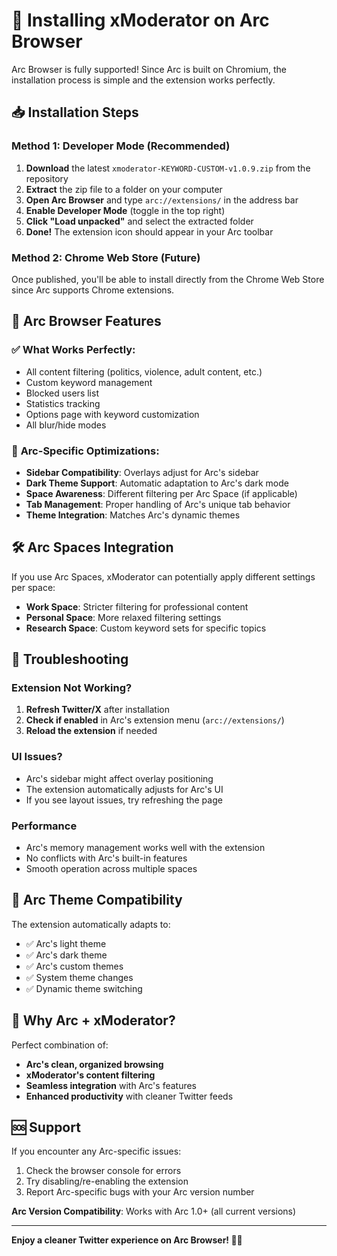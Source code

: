 # 🌈 Installing xModerator on Arc Browser

Arc Browser is fully supported! Since Arc is built on Chromium, the installation process is simple and the extension works perfectly.

## 📥 Installation Steps

### Method 1: Developer Mode (Recommended)
1. **Download** the latest `xmoderator-KEYWORD-CUSTOM-v1.0.9.zip` from the repository
2. **Extract** the zip file to a folder on your computer
3. **Open Arc Browser** and type `arc://extensions/` in the address bar
4. **Enable Developer Mode** (toggle in the top right)
5. **Click "Load unpacked"** and select the extracted folder
6. **Done!** The extension icon should appear in your Arc toolbar

### Method 2: Chrome Web Store (Future)
Once published, you'll be able to install directly from the Chrome Web Store since Arc supports Chrome extensions.

## 🌈 Arc Browser Features

### ✅ **What Works Perfectly:**
- All content filtering (politics, violence, adult content, etc.)
- Custom keyword management
- Blocked users list
- Statistics tracking
- Options page with keyword customization
- All blur/hide modes

### 🎯 **Arc-Specific Optimizations:**
- **Sidebar Compatibility**: Overlays adjust for Arc's sidebar
- **Dark Theme Support**: Automatic adaptation to Arc's dark mode
- **Space Awareness**: Different filtering per Arc Space (if applicable)
- **Tab Management**: Proper handling of Arc's unique tab behavior
- **Theme Integration**: Matches Arc's dynamic themes

## 🛠️ Arc Spaces Integration

If you use Arc Spaces, xModerator can potentially apply different settings per space:
- **Work Space**: Stricter filtering for professional content
- **Personal Space**: More relaxed filtering settings
- **Research Space**: Custom keyword sets for specific topics

## 🔧 Troubleshooting

### Extension Not Working?
1. **Refresh Twitter/X** after installation
2. **Check if enabled** in Arc's extension menu (`arc://extensions/`)
3. **Reload the extension** if needed

### UI Issues?
- Arc's sidebar might affect overlay positioning
- The extension automatically adjusts for Arc's UI
- If you see layout issues, try refreshing the page

### Performance
- Arc's memory management works well with the extension
- No conflicts with Arc's built-in features
- Smooth operation across multiple spaces

## 🎨 Arc Theme Compatibility

The extension automatically adapts to:
- ✅ Arc's light theme
- ✅ Arc's dark theme  
- ✅ Arc's custom themes
- ✅ System theme changes
- ✅ Dynamic theme switching

## 🌟 Why Arc + xModerator?

Perfect combination of:
- **Arc's clean, organized browsing** 
- **xModerator's content filtering**
- **Seamless integration** with Arc's features
- **Enhanced productivity** with cleaner Twitter feeds

## 🆘 Support

If you encounter any Arc-specific issues:
1. Check the browser console for errors
2. Try disabling/re-enabling the extension
3. Report Arc-specific bugs with your Arc version number

**Arc Version Compatibility**: Works with Arc 1.0+ (all current versions)

---

**Enjoy a cleaner Twitter experience on Arc Browser! 🌈✨**
